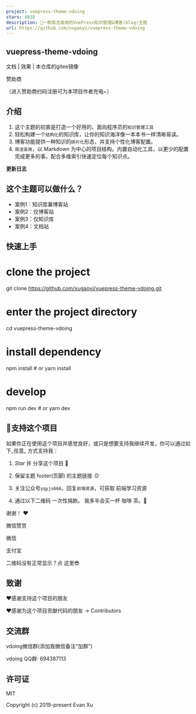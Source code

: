 ```yaml
---
project: vuepress-theme-vdoing
stars: 4818
description: 🚀一款简洁高效的VuePress知识管理&博客(blog)主题
url: https://github.com/xugaoyi/vuepress-theme-vdoing
---
```


vuepress-theme-vdoing
---------------------

文档 | 效果 | 本仓库的gitee镜像

  

赞助商

（进入赞助商扫码注册可为本项目作者充电~）

介绍
--

1.  这个主题的初衷是打造一个好用的、面向程序员的`知识管理工具`
2.  轻松构建一个`结构化`的知识库，让你的知识海洋像一本本书一样清晰易读。
3.  博客功能提供一种知识的`碎片化`形态，并支持个性化博客配置。
4.  `简洁高效`，以 Markdown 为中心的项目结构。内置自动化工具，以更少的配置完成更多的事。配合多维索引快速定位每个知识点。

**更新日志**

这个主题可以做什么？
----------

-   案例1：知识库兼博客站
-   案例2：仅博客站
-   案例3：仅知识库
-   案例4：文档站

快速上手
----

# clone the project
git clone https://github.com/xugaoyi/vuepress-theme-vdoing.git

# enter the project directory
cd vuepress-theme-vdoing

# install dependency
npm install # or yarn install

# develop
npm run dev # or yarn dev

💖支持这个项目
--------

如果你正在使用这个项目并感觉良好，或只是想要支持我继续开发，你可以通过如下_任意_ 方式支持我：

1.  _Star_ 并 分享这个项目 🚀
2.  保留主题 footer(页脚) 的主题链接 :D
3.  关注公众号`yqyjs666`，回复`前端资源`，可获取 前端学习资源

1.  通过以下二维码 一次性捐款。 我多半会买一杯 咖啡 茶。:tea:

谢谢！ ❤️

微信赞赏

微信

支付宝

二维码没有正常显示？点 这里😎

致谢
--

❤️感谢支持这个项目的朋友

❤️感谢为这个项目贡献代码的朋友 → Contributors

交流群
---

vdoing微信群(添加我微信备注"加群")

vdoing QQ群: 694387113

许可证
---

MIT

Copyright (c) 2019-present Evan Xu
